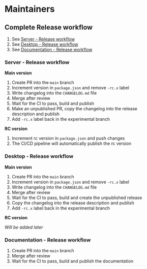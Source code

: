 # Maintainers

## Complete Release workflow

1. See [Server - Release workflow](#server-release-workflow)
1. See [Desktop - Release workflow](#desktop-release-workflow)
1. See [Documentation - Release workflow](#documentation-release-workflow)

### Server - Release workflow

**Main version**

1. Create PR into the `main` branch
1. Increment version in `package.json` and remove `-rc.x` label
1. Write changelog into the `CHANGELOG.md` file
1. Merge after review
1. Wait for the CI to pass, build and publish
1. Make an unpublished PR, copy the changelog into the release description and publish
1. Add `-rc.x` label back in the experimental branch

**RC version**

1. Increment rc version in `package.json` and push changes
1. The CI/CD pipeline will automatically publish the rc version

### Desktop - Release workflow

**Main version**

1. Create PR into the `main` branch
1. Increment version in `package.json` and remove `-rc.x` label
1. Write changelog into the `CHANGELOG.md` file
1. Merge after review
1. Wait for the CI to pass, build and create the unpublished release
1. Copy the changelog into the release description and publish
1. Add `-rc.x` label back in the experimental branch

**RC version**

_Will be added later_

### Documentation - Release workflow

1. Create PR into the `main` branch
1. Merge after review
1. Wait for the CI to pass, build and publish the documentation
